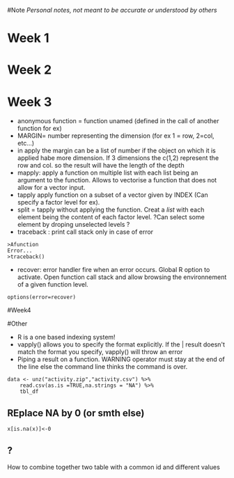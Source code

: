 #Note
*Personal notes, not meant to be accurate or understood by others*

# Week 1

# Week 2

# Week 3
* anonymous function = function unamed (defined in the call of another function for ex)
* MARGIN= number representing the dimension (for ex 1 = row, 2=col, etc...)
* in apply the margin can be a list of number if the object on which it is applied habe more dimension. If 3 dimensions the c(1,2) represent the row and col. so the result will have the length of the depth
* mapply: apply a function on multiple list with each list being an argument to the function. Allows to vectorise a function that does not allow for a vector input.
* tapply apply function on a subset of a vector given by INDEX (Can specify a factor level for ex).
* split = tapply without applying the function. Creat a *list* with each element being the content of each factor level. ?Can select some element by droping unselected levels ?
* traceback : print call stack only in case of error 
```
>Afunction
Error...
>traceback()
```
* recover: error handler fire when an error occurs. Global R option to activate. Open function call stack and allow browsing the environnement of a given function level.
```{r}
options(error=recover)
```
#Week4

#Other
* R is a one based indexing system!
* vapply() allows you to specify the format explicitly. If the | result doesn't match the format you specify, vapply() will throw an error
* Piping a result on a function. WARNING operator must stay at the end of the line else the command line thinks the command is over.
```{r}
data <- unz("activity.zip","activity.csv") %>% 
    read.csv(as.is =TRUE,na.strings = "NA") %>% 
    tbl_df
```
## REplace NA by 0 (or smth else)
```{r}
x[is.na(x)]<-0
```
## ?
How to combine together two table with a common id and different values
